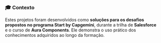 ### 🎓 Contexto

Estes projetos foram desenvolvidos como **soluções para os desafios propostos no programa Start by Capgemini**, durante a trilha de **Salesforce** e o curso de **Aura Components**. Ele demonstra o uso prático dos conhecimentos adquiridos ao longo da formação.
